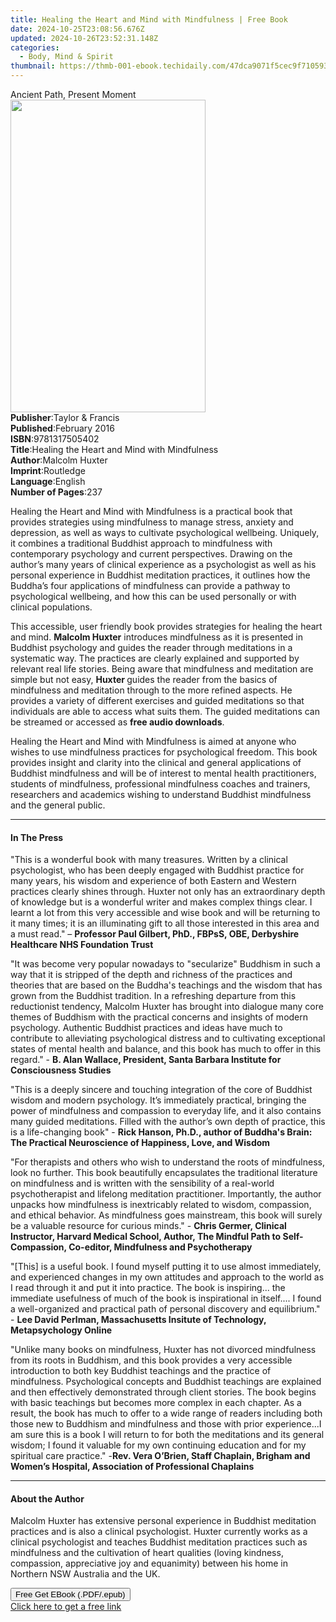 ```yaml
---
title: Healing the Heart and Mind with Mindfulness | Free Book
date: 2024-10-25T23:08:56.676Z
updated: 2024-10-26T23:52:31.148Z
categories:
  - Body, Mind & Spirit
thumbnail: https://thmb-001-ebook.techidaily.com/47dca9071f5cec9f7105930c195619ea82f4b7df7956b08899b3430bcd69260d.jpg
---
```

<main id="book-container">
  <div class="flex flex-col">
    <div class="book-brief flex-1 py-6 px-4 sm:p-6 md:py-10 md:px-8">
      <!-- brief-->
      <div class="book-brief-main">Ancient Path, Present Moment</div>
    </div>
    <div
      class="book-meta-info flex-1 grid gap-4 col-start-1 col-end-3 row-start-1 sm:mb-6 sm:grid-cols-4 lg:gap-6 lg:col-start-2 lg:row-end-6 lg:row-span-6 lg:mb-0"
    >
      <div
        class="book-meta-info-left place-content-center mt-4 p-4 text-sm leading-6 col-start-2 col-span-2 dark:text-slate-400"
      >
        <img
          class="w-full h-500 object-cover rounded-lg sm:h-255 sm:col-span-2 lg:col-span-full"
          src="https://img-001-ebook.techidaily.com/5116770d786a7943e0d310fc10ebb510c62b32555fc7e5bdc89f553f3fa6dd77.jpg"
          alt=""
          width="312"
          height="500"
        />
      </div>
      <div
        class="book-meta-info-right mt-2 col-start-1 row-start-2 col-span-3 self-center"
      >
        <!-- meta data  -->
        <div class="flex flex-col px-4 md:px-8">
          <div class="flex-1">
            <strong>Publisher</strong>:<span class="px-2"
              >Taylor &amp; Francis</span
            >
          </div>
          <div class="flex-1">
            <strong>Published</strong>:<span class="px-2">February 2016</span>
          </div>
          <div class="flex-1">
            <strong>ISBN</strong>:<span class="px-2">9781317505402</span>
          </div>
          <div class="flex-1">
            <strong>Title</strong>:<span class="px-2"
              >Healing the Heart and Mind with Mindfulness</span
            >
          </div>
          <div class="flex-1">
            <strong>Author</strong>:<span class="px-2">Malcolm Huxter</span>
          </div>
          <div class="flex-1">
            <strong>Imprint</strong>:<span class="px-2">Routledge</span>
          </div>
          <div class="flex-1">
            <strong>Language</strong>:<span class="px-2">English</span>
          </div>
          <div class="flex-1">
            <strong>Number of Pages</strong>:<span class="px-2">237</span>
          </div>
        </div>
      </div>
    </div>
    <div class="book-description flex-1 py-6 px-4 sm:p-6 md:py-10 md:px-8">
      <div class="book-description-main">
        <div accordion-content="" id="description">
          <p>
            Healing the Heart and Mind with Mindfulness is a practical book that
            provides strategies using mindfulness to manage stress, anxiety and
            depression, as well as ways to cultivate psychological wellbeing.
            Uniquely, it combines a traditional Buddhist approach to mindfulness
            with contemporary psychology and current perspectives. Drawing on
            the author’s many years of clinical experience as a psychologist as
            well as his personal experience in Buddhist meditation practices, it
            outlines how the Buddha’s four applications of mindfulness can
            provide a pathway to psychological wellbeing, and how this can be
            used personally or with clinical populations.
          </p>
          <p>
            This accessible, user friendly book provides strategies for healing
            the heart and mind. <b>Malcolm Huxter</b> introduces mindfulness as
            it is presented in Buddhist psychology and guides the reader through
            meditations in a systematic way. The practices are clearly explained
            and supported by relevant real life stories. Being aware that
            mindfulness and meditation are simple but not easy,
            <b>Huxter </b>guides the reader from the basics of mindfulness and
            meditation through to the more refined aspects. He provides a
            variety of different exercises and guided meditations so that
            individuals are able to access what suits them. The guided
            meditations can be streamed or accessed as
            <b>free audio downloads</b>.
          </p>
          <p>
            Healing the Heart and Mind with Mindfulness is aimed at anyone who
            wishes to use mindfulness practices for psychological freedom. This
            book provides insight and clarity into the clinical and general
            applications of Buddhist mindfulness and will be of interest to
            mental health practitioners, students of mindfulness, professional
            mindfulness coaches and trainers, researchers and academics wishing
            to understand Buddhist mindfulness and the general public.
          </p>
        </div>
        <div class="accordion-fader"></div>
      </div>
    </div>
    <div class="book-excerpts flex-1 py-6 px-4 sm:p-6 md:py-10 md:px-8">
      <!-- excerpts-->
      <div class="book-excerpts-main">
        <hr />
        <h4 class="placeholder placeholder-heading">
          <span>In The Press</span>
        </h4>
        <p></p>
        <p>
          "This is a wonderful book with many treasures. Written by a clinical
          psychologist, who has been deeply engaged with Buddhist practice for
          many years, his wisdom and experience of both Eastern and Western
          practices clearly shines through. Huxter not only has an extraordinary
          depth of knowledge but is a wonderful writer and makes complex things
          clear. I learnt a lot from this very accessible and wise book and will
          be returning to it many times; it is an illuminating gift to all those
          interested in this area and a must read." –
          <b
            >Professor Paul Gilbert, PhD., FBPsS, OBE, Derbyshire Healthcare NHS
            Foundation Trust
          </b>
        </p>
        <p>
          "It was become very popular nowadays to "secularize" Buddhism in such
          a way that it is stripped of the depth and richness of the practices
          and theories that are based on the Buddha's teachings and the wisdom
          that has grown from the Buddhist tradition. In a refreshing departure
          from this reductionist tendency, Malcolm Huxter has brought into
          dialogue many core themes of Buddhism with the practical concerns and
          insights of modern psychology. Authentic Buddhist practices and ideas
          have much to contribute to alleviating psychological distress and to
          cultivating exceptional states of mental health and balance, and this
          book has much to offer in this regard." -
          <b
            >B. Alan Wallace, President, Santa Barbara Institute for
            Consciousness Studies</b
          >
        </p>
        <p>
          "This is a deeply sincere and touching integration of the core of
          Buddhist wisdom and modern psychology. It’s immediately practical,
          bringing the power of mindfulness and compassion to everyday life, and
          it also contains many guided meditations. Filled with the author’s own
          depth of practice, this is a life-changing book" -
          <b
            >Rick Hanson, Ph.D., author of Buddha's Brain: The Practical
            Neuroscience of Happiness, Love, and Wisdom</b
          >
        </p>
        <p>
          "For therapists and others who wish to understand the roots of
          mindfulness, look no further. This book beautifully encapsulates the
          traditional literature on mindfulness and is written with the
          sensibility of a real-world psychotherapist and lifelong meditation
          practitioner. Importantly, the author unpacks how mindfulness is
          inextricably related to wisdom, compassion, and ethical behavior. As
          mindfulness goes mainstream, this book will surely be a valuable
          resource for curious minds." -
          <b
            >Chris Germer, Clinical Instructor, Harvard Medical School, Author,
            The Mindful Path to Self-Compassion, Co-editor, Mindfulness and
            Psychotherapy</b
          >
        </p>
        <p>
          "[This] is a useful book. I found myself putting it to use almost
          immediately, and experienced changes in my own attitudes and approach
          to the world as I read through it and put it into practice. The book
          is inspiring... the immediate usefulness of much of the book is
          inspirational in itself.... I found a well-organized and practical
          path of personal discovery and equilibrium." -
          <strong
            >Lee David Perlman, Massachusetts Insitute of Technology,
            Metapsychology Online</strong
          >
        </p>
        <p>
          "Unlike many books on mindfulness, Huxter has not divorced mindfulness
          from its roots in Buddhism, and this book provides a very accessible
          introduction to both key Buddhist teachings and the practice of
          mindfulness. Psychological concepts and Buddhist teachings are
          explained and then effectively demonstrated through client stories.
          The book begins with basic teachings but becomes more complex in each
          chapter. As a result, the book has much to offer to a wide range of
          readers including both those new to Buddhism and mindfulness and those
          with prior experience...I am sure this is a book I will return to for
          both the meditations and its general wisdom; I found it valuable for
          my own continuing education and for my spiritual care practice." -<b
            >Rev. Vera O’Brien, Staff Chaplain, Brigham and Women’s Hospital,
            Association of Professional Chaplains
          </b>
        </p>
        <p></p>
      </div>
    </div>
    <div class="book-about-author flex-1 py-6 px-4 sm:p-6 md:py-10 md:px-8">
      <!-- about author-->
      <div class="book-main-author-main">
        <hr />
        <h4 class="placeholder placeholder-heading">
          <span>About the Author</span>
        </h4>
        <p></p>
        <p>
          Malcolm Huxter has extensive personal experience in Buddhist
          meditation practices and is also a clinical psychologist. Huxter
          currently works as a clinical psychologist and teaches Buddhist
          meditation practices such as mindfulness and the cultivation of heart
          qualities (loving kindness, compassion, appreciative joy and
          equanimity) between his home in Northern NSW Australia and the UK.
        </p>
        <p></p>
      </div>
    </div>
    <div class="book-free-get flex-1 py-6 px-4 sm:p-6 md:py-10 md:px-8">
      <button
        id="btn-free-get"
        class="bg-blue-500 hover:bg-blue-700 text-white font-bold py-2 px-4 rounded"
      >
        Free Get EBook (.PDF/.epub)
      </button>
      <div id="countdown-display" class="px-2 text-lg mt-2"></div>
      <a
        id="free-link"
        class="hidden bg-blue-500 hover:bg-blue-700 text-white font-bold py-2 px-4 rounded"
        href="https://www.ebooks.com/en-us/book/2520359/healing-the-heart-and-mind-with-mindfulness/malcolm-huxter/"
        target="_blank"
        >Click here to get a free link</a
      >
    </div>
    <script>
      let countdownTime = 0;
      let countdownInterval = null;
      document
        .getElementById('btn-free-get')
        .addEventListener('click', startCountdown);
      function startCountdown() {
        countdownTime = new Date().getTime() + 60000 * 3;
        countdownInterval = setInterval(updateCountdown, 1000);
        document.getElementById('btn-free-get').disabled = true;
        document
          .getElementById('btn-free-get')
          .classList.add('bg-gray-500', 'cursor-not-allowed');
      }
      function updateCountdown() {
        let currentTime = new Date().getTime();
        let timeLeft = countdownTime - currentTime;
        let secondsLeft = Math.floor(timeLeft / 1000);
        document.getElementById('countdown-display').innerHTML =
          `Remaining time: ${secondsLeft} seconds.`;
        if (secondsLeft <= 0) {
          clearInterval(countdownInterval);
          document.getElementById('btn-free-get').classList.add('hidden');
          document.getElementById('free-link').classList.remove('hidden');
          document.getElementById('countdown-display').innerHTML = '';
        }
      }
    </script>
  </div>
</main>

<ins class="adsbygoogle"
      style="display:block"
      data-ad-client="ca-pub-7571918770474297"
      data-ad-slot="8358498916"
      data-ad-format="auto"
      data-full-width-responsive="true"></ins>
    